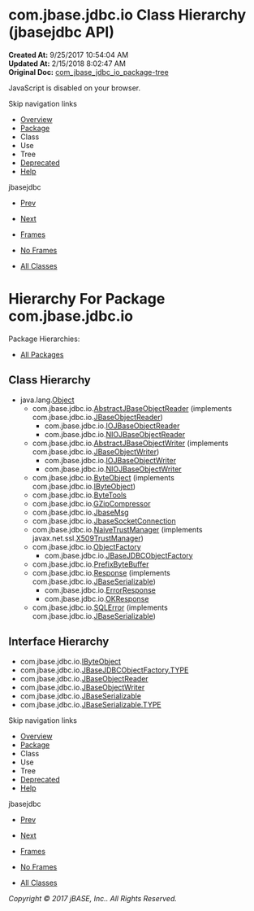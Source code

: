 # com.jbase.jdbc.io Class Hierarchy (jbasejdbc   API)

**Created At:** 9/25/2017 10:54:04 AM  
**Updated At:** 2/15/2018 8:02:47 AM  
**Original Doc:** [com_jbase_jdbc_io_package-tree](https://docs.jbase.com/39232-io/com_jbase_jdbc_io_package-tree)  

<!--<br>    try {<br>        if (location.href.indexOf('is-external=true') == -1) {<br>            parent.document.title="com.jbase.jdbc.io Class Hierarchy (jbasejdbc   API)";<br>        }<br>    }<br>    catch(err) {<br>    }<br>//-->
JavaScript is disabled on your browser.

Skip navigation links

- [Overview](../../../../overview-summary.html)
- [Package](/39232-io/com_jbase_jdbc_io_package-summary)
- Class
- Use
- Tree
- [Deprecated](../../../../deprecated-list.html)
- [Help](../../../../help-doc.html)


jbasejdbc <br>

- [Prev](/39230-driver/com_jbase_jdbc_driver_package-tree)
- [Next](/39233-charset/com_jbase_jdbc_io_charset_package-tree)


- [Frames](../../../../index.html?com/jbase/jdbc/io//39232-io/com_jbase_jdbc_io_package-tree)
- [No Frames](/39232-io/com_jbase_jdbc_io_package-tree)


- [All Classes](../../../../allclasses-noframe.html)


<!--<br>  allClassesLink = document.getElementById("allclasses\_navbar\_top");<br>  if(window==top) {<br>    allClassesLink.style.display = "block";<br>  }<br>  else {<br>    allClassesLink.style.display = "none";<br>  }<br>  //-->

# Hierarchy For Package com.jbase.jdbc.io
Package Hierarchies:
- [All Packages](../../../../overview-tree.html)

## Class Hierarchy

- java.lang.[Object](http://java.sun.com/j2se/1.5.0/docs/api/java/lang/Object.html?is-external=true "class or interface in java.lang")
    - com.jbase.jdbc.io.[AbstractJBaseObjectReader](/39232-io/com_jbase_jdbc_io_AbstractJBaseObjectReader "class in com.jbase.jdbc.io") (implements com.jbase.jdbc.io.[JBaseObjectReader](/39232-io/com_jbase_jdbc_io_jbaseobjectreader "interface in com.jbase.jdbc.io"))
        - com.jbase.jdbc.io.[IOJBaseObjectReader](/39232-io/com_jbase_jdbc_io_IOJBaseObjectReader "class in com.jbase.jdbc.io")
        - com.jbase.jdbc.io.[NIOJBaseObjectReader](/39232-io/com_jbase_jdbc_io_niojbaseobjectreader "class in com.jbase.jdbc.io")
    - com.jbase.jdbc.io.[AbstractJBaseObjectWriter](/39232-io/com_jbase_jdbc_io_AbstractJBaseObjectWriter "class in com.jbase.jdbc.io") (implements com.jbase.jdbc.io.[JBaseObjectWriter](/39232-io/com_jbase_jdbc_io_jbaseobjectwriter "interface in com.jbase.jdbc.io"))
        - com.jbase.jdbc.io.[IOJBaseObjectWriter](/39232-io/com_jbase_jdbc_io_IOJBaseObjectWriter "class in com.jbase.jdbc.io")
        - com.jbase.jdbc.io.[NIOJBaseObjectWriter](/39232-io/com_jbase_jdbc_io_niojbaseobjectwriter "class in com.jbase.jdbc.io")
    - com.jbase.jdbc.io.[ByteObject](/39232-io/com_jbase_jdbc_io_ByteObject "class in com.jbase.jdbc.io") (implements com.jbase.jdbc.io.[IByteObject](/39232-io/com_jbase_jdbc_io_IByteObject "interface in com.jbase.jdbc.io"))
    - com.jbase.jdbc.io.[ByteTools](/39232-io/com_jbase_jdbc_io_bytetools "class in com.jbase.jdbc.io")
    - com.jbase.jdbc.io.[GZipCompressor](/39232-io/com_jbase_jdbc_io_GZipCompressor "class in com.jbase.jdbc.io")
    - com.jbase.jdbc.io.[JbaseMsg](/39232-io/com_jbase_jdbc_io_JbaseMsg "class in com.jbase.jdbc.io")
    - com.jbase.jdbc.io.[JbaseSocketConnection](/39232-io/com_jbase_jdbc_io_jbasesocketconnection "class in com.jbase.jdbc.io")
    - com.jbase.jdbc.io.[NaiveTrustManager](/39232-io/com_jbase_jdbc_io_naivetrustmanager "class in com.jbase.jdbc.io") (implements javax.net.ssl.[X509TrustManager](http://java.sun.com/j2se/1.5.0/docs/api/javax/net/ssl/X509TrustManager.html?is-external=true "class or interface in javax.net.ssl"))
    - com.jbase.jdbc.io.[ObjectFactory](/39232-io/com_jbase_jdbc_io_objectfactory "class in com.jbase.jdbc.io")
        - com.jbase.jdbc.io.[JBaseJDBCObjectFactory](/39232-io/com_jbase_jdbc_io_jbasejdbcobjectfactory "class in com.jbase.jdbc.io")
    - com.jbase.jdbc.io.[PrefixByteBuffer](/39232-io/com_jbase_jdbc_io_prefixbytebuffer "class in com.jbase.jdbc.io")
    - com.jbase.jdbc.io.[Response](/39232-io/com_jbase_jdbc_io_response "class in com.jbase.jdbc.io") (implements com.jbase.jdbc.io.[JBaseSerializable](/39232-io/com_jbase_jdbc_io_jbaseserializable "interface in com.jbase.jdbc.io"))
        - com.jbase.jdbc.io.[ErrorResponse](/39232-io/com_jbase_jdbc_io_ErrorResponse "class in com.jbase.jdbc.io")
        - com.jbase.jdbc.io.[OKResponse](/39232-io/com_jbase_jdbc_io_OKResponse "class in com.jbase.jdbc.io")
    - com.jbase.jdbc.io.[SQLError](/39232-io/com_jbase_jdbc_io_sqlerror "class in com.jbase.jdbc.io") (implements com.jbase.jdbc.io.[JBaseSerializable](/39232-io/com_jbase_jdbc_io_jbaseserializable "interface in com.jbase.jdbc.io"))


## Interface Hierarchy

- com.jbase.jdbc.io.[IByteObject](/39232-io/com_jbase_jdbc_io_IByteObject "interface in com.jbase.jdbc.io")
- com.jbase.jdbc.io.[JBaseJDBCObjectFactory.TYPE](/39232-io/com_jbase_jdbc_io_JBaseJDBCObjectFactory.TYPE "interface in com.jbase.jdbc.io")
- com.jbase.jdbc.io.[JBaseObjectReader](/39232-io/com_jbase_jdbc_io_jbaseobjectreader "interface in com.jbase.jdbc.io")
- com.jbase.jdbc.io.[JBaseObjectWriter](/39232-io/com_jbase_jdbc_io_jbaseobjectwriter "interface in com.jbase.jdbc.io")
- com.jbase.jdbc.io.[JBaseSerializable](/39232-io/com_jbase_jdbc_io_jbaseserializable "interface in com.jbase.jdbc.io")
- com.jbase.jdbc.io.[JBaseSerializable.TYPE](/39232-io/com_jbase_jdbc_io_JBaseSerializable.TYPE "interface in com.jbase.jdbc.io")

Skip navigation links

- [Overview](../../../../overview-summary.html)
- [Package](/39232-io/com_jbase_jdbc_io_package-summary)
- Class
- Use
- Tree
- [Deprecated](../../../../deprecated-list.html)
- [Help](../../../../help-doc.html)


jbasejdbc <br>

- [Prev](/39230-driver/com_jbase_jdbc_driver_package-tree)
- [Next](/39233-charset/com_jbase_jdbc_io_charset_package-tree)


- [Frames](../../../../index.html?com/jbase/jdbc/io//39232-io/com_jbase_jdbc_io_package-tree)
- [No Frames](/39232-io/com_jbase_jdbc_io_package-tree)


- [All Classes](../../../../allclasses-noframe.html)


<!--<br>  allClassesLink = document.getElementById("allclasses\_navbar\_bottom");<br>  if(window==top) {<br>    allClassesLink.style.display = "block";<br>  }<br>  else {<br>    allClassesLink.style.display = "none";<br>  }<br>  //-->

*Copyright © 2017 jBASE, Inc.. All Rights Reserved.*
